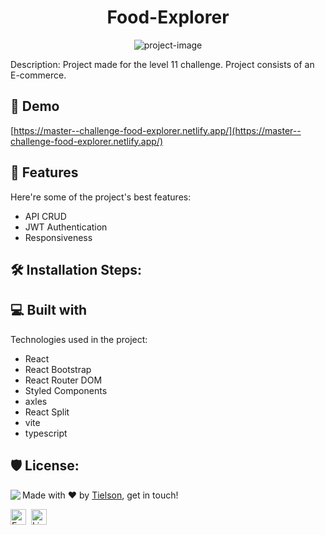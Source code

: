 <h1 align="center" id="title">Food-Explorer</h1>

<p align="center"><img src="https://i.imgur.com/a005XPp.png" alt="project-image"></p>

<p id="description">Description: Project made for the level 11 challenge. Project consists of an E-commerce.</p>

<h2>🚀 Demo</h2>

[https://master--challenge-food-explorer.netlify.app/](https://master--challenge-food-explorer.netlify.app/)

  
  
<h2>🧐 Features</h2>

Here're some of the project's best features:

* API CRUD
* JWT Authentication
* Responsiveness

<h2>🛠️ Installation Steps:</h2>

  
  
<h2>💻 Built with</h2>

Technologies used in the project:

* React
* React Bootstrap
* React Router DOM
* Styled Components
* axles
* React Split
* vite
* typescript

<h2>🛡️ License:</h2>

<img align="left" src="https://avatars.githubusercontent.com/Tielson?size=100">

Made with ❤️ by [Tielson](https://github.com/Tielson), get in touch!

<a href="mailto:filipe_thielsom@hotmail.com" target="_blank"><img src="https://img.shields.io/badge/Email-D14836?style=flat&logo=gmail&logoColor=white" alt="Email Badge" height="25"></a>&nbsp;
<a href="https://www.linkedin.com/in/filipe-tielson-developer/" target="_blank"><img src="https://img.shields.io/badge/Linkedin-0077B5?style=flat&logo=linkedin&logoColor=white" alt="LinkedIn Badge" height="25"></a>&nbsp;

<br clear="left"/>

